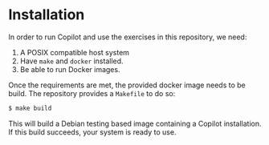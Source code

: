 # Installation

In order to run Copilot and use the exercises in this repository, we need:

1. A POSIX compatible host system 
2. Have `make` and `docker` installed.
3. Be able to run Docker images.

Once the requirements are met, the provided docker image needs to be build. The
repository provides a `Makefile` to do so:

```sh
$ make build
```

This will build a Debian testing based image containing a Copilot installation.
If this build succeeds, your system is ready to use.
